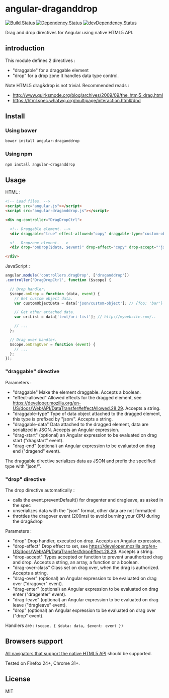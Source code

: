 # angular-draganddrop
[![Build Status](https://travis-ci.org/lemonde/angular-draganddrop.svg?branch=master)](https://travis-ci.org/lemonde/angular-draganddrop)
[![Dependency Status](https://david-dm.org/lemonde/angular-draganddrop.svg?theme=shields.io)](https://david-dm.org/lemonde/angular-draganddrop)
[![devDependency Status](https://david-dm.org/lemonde/angular-draganddrop/dev-status.svg?theme=shields.io)](https://david-dm.org/lemonde/angular-draganddrop#info=devDependencies)

Drag and drop directives for Angular using native HTML5 API.


## introduction
This module defines 2 directives :
* "draggable" for a draggable element
* "drop" for a drop zone
It handles data type control.

Note HTML5 drag&drop is not trivial. Recommended reads :
* http://www.quirksmode.org/blog/archives/2009/09/the_html5_drag.html
* https://html.spec.whatwg.org/multipage/interaction.html#dnd


## Install

### Using bower

```sh
bower install angular-draganddrop
```

### Using npm

```sh
npm install angular-draganddrop
```

## Usage

HTML :

```html
<!-- Load files. -->
<script src="angular.js"></script>
<script src="angular-draganddrop.js"></script>

<div ng-controller="DragDropCtrl">

  <!-- Draggable element. -->
  <div draggable="true" effect-allowed="copy" draggable-type="custom-object" draggable-data="{foo: 'bar'}"></div>

  <!-- Dropzone element. -->
  <div drop="onDrop($data, $event)" drop-effect="copy" drop-accept="'json/custom-object'" drag-over="onDragOver($event)" drag-over-class="drag-over-accept"></div>

</div>
```

JavaScript :

```js
angular.module('controllers.dragDrop', ['draganddrop'])
.controller('DragDropCtrl', function ($scope) {

  // Drop handler.
  $scope.onDrop = function (data, event) {
    // Get custom object data.
    var customObjectData = data['json/custom-object']; // {foo: 'bar'}

    // Get other attached data.
    var uriList = data['text/uri-list']; // http://mywebsite.com/..

    // ...
  };

  // Drag over handler.
  $scope.onDragOver = function (event) {
    // ...
  };
});
```

### "draggable" directive

Parameters :
- "draggable" Make the element draggable. Accepts a boolean.
- "effect-allowed" Allowed effects for the dragged element, see https://developer.mozilla.org/en-US/docs/Web/API/DataTransfer#effectAllowed.28.29. Accepts a string.
- "draggable-type" Type of data object attached to the dragged element, this type is prefixed by "json/". Accepts a string.
- "draggable-data" Data attached to the dragged element, data are serialized in JSON. Accepts an Angular expression.
- "drag-start" (optional) an Angular expression to be evaluated on drag start ("dragstart" event).
- "drag-end" (optional) an Angular expression to be evaluated on drag end ("dragend" event).

The draggable directive serializes data as JSON and prefix the specified type with "json/".

### "drop" directive

The drop directive automatically :
- calls the event.preventDefault() for dragenter and dragleave, as asked in the spec
- unserializes data with the "json" format, other data are not formatted
- throttles the dragover event (200ms) to avoid burning your CPU during the drag&drop

Parameters :
- "drop" Drop handler, executed on drop. Accepts an Angular expression.
- "drop-effect" Drop effect to set, see https://developer.mozilla.org/en-US/docs/Web/API/DataTransfer#dropEffect.28.29. Accepts a string.
- "drop-accept" Types accepted or function to prevent unauthorized drag and drop. Accepts a string, an array, a function or a boolean.
- "drag-over-class" Class set on drag over, when the drag is authorized. Accepts a string.
- "drag-over" (optional) an Angular expression to be evaluated on drag over ("dragover" event).
- "drag-enter" (optional) an Angular expression to be evaluated on drag enter ("dragenter" event).
- "drag-leave" (optional) an Angular expression to be evaluated on drag leave ("dragleave" event).
- "drop" (optional) an Angular expression to be evaluated on drag over ("drop" event).

Handlers are : `(scope, { $data: data, $event: event })`


## Browsers support

[All navigators that support the native HTML5 API](http://caniuse.com/dragndrop) should be supported.

Tested on Firefox 24+, Chrome 31+.

## License

MIT
